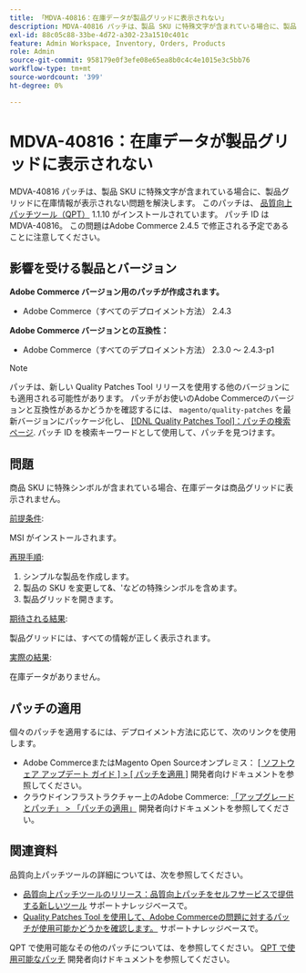 ```yaml
---
title: 「MDVA-40816：在庫データが製品グリッドに表示されない」
description: MDVA-40816 パッチは、製品 SKU に特殊文字が含まれている場合に、製品グリッドに在庫情報が表示されない問題を解決します。 このパッチは、[Quality Patches Tool （QPT） ] （/help/announcements/adobe-commerce-announcements/magento-quality-patches-released-new-tool-to-self-serve-quality-patches.md） 1.1.10 がインストールされている場合に利用できます。 パッチ ID は MDVA-40816。 この問題はAdobe Commerce 2.4.5 で修正される予定であることに注意してください。
exl-id: 88c05c88-33be-4d72-a302-23a1510c401c
feature: Admin Workspace, Inventory, Orders, Products
role: Admin
source-git-commit: 958179e0f3efe08e65ea8b0c4c4e1015e3c5bb76
workflow-type: tm+mt
source-wordcount: '399'
ht-degree: 0%

---
```


# MDVA-40816：在庫データが製品グリッドに表示されない

MDVA-40816 パッチは、製品 SKU に特殊文字が含まれている場合に、製品グリッドに在庫情報が表示されない問題を解決します。 このパッチは、 [品質向上パッチツール（QPT）](/help/announcements/adobe-commerce-announcements/magento-quality-patches-released-new-tool-to-self-serve-quality-patches.md) 1.1.10 がインストールされています。 パッチ ID は MDVA-40816。 この問題はAdobe Commerce 2.4.5 で修正される予定であることに注意してください。

## 影響を受ける製品とバージョン

**Adobe Commerce バージョン用のパッチが作成されます。**

* Adobe Commerce（すべてのデプロイメント方法） 2.4.3

**Adobe Commerce バージョンとの互換性：**

* Adobe Commerce（すべてのデプロイメント方法） 2.3.0 ～ 2.4.3-p1

>[!NOTE]
>
>パッチは、新しい Quality Patches Tool リリースを使用する他のバージョンにも適用される可能性があります。 パッチがお使いのAdobe Commerceのバージョンと互換性があるかどうかを確認するには、 `magento/quality-patches` を最新バージョンにパッケージ化し、 [[!DNL Quality Patches Tool]：パッチの検索ページ](https://devdocs.magento.com/quality-patches/tool.html#patch-grid). パッチ ID を検索キーワードとして使用して、パッチを見つけます。

## 問題

商品 SKU に特殊シンボルが含まれている場合、在庫データは商品グリッドに表示されません。

<u>前提条件</u>:

MSI がインストールされます。

<u>再現手順</u>:

1. シンプルな製品を作成します。
1. 製品の SKU を変更して&amp;、&#39;などの特殊シンボルを含めます。
1. 製品グリッドを開きます。

<u>期待される結果</u>:

製品グリッドには、すべての情報が正しく表示されます。

<u>実際の結果</u>:

在庫データがありません。

## パッチの適用

個々のパッチを適用するには、デプロイメント方法に応じて、次のリンクを使用します。

* Adobe CommerceまたはMagento Open Sourceオンプレミス： [[ ソフトウェア アップデート ガイド ] > [ パッチを適用 ]](https://devdocs.magento.com/guides/v2.4/comp-mgr/patching/mqp.html) 開発者向けドキュメントを参照してください。
* クラウドインフラストラクチャー上のAdobe Commerce: [「アップグレードとパッチ」 > 「パッチの適用」](https://devdocs.magento.com/cloud/project/project-patch.html) 開発者向けドキュメントを参照してください。

## 関連資料

品質向上パッチツールの詳細については、次を参照してください。

* [品質向上パッチツールのリリース：品質向上パッチをセルフサービスで提供する新しいツール](/help/announcements/adobe-commerce-announcements/magento-quality-patches-released-new-tool-to-self-serve-quality-patches.md) サポートナレッジベースで。
* [Quality Patches Tool を使用して、Adobe Commerceの問題に対するパッチが使用可能かどうかを確認します。](/help/support-tools/patches-available-in-qpt-tool/check-patch-for-magento-issue-with-magento-quality-patches.md) サポートナレッジベースで。

QPT で使用可能なその他のパッチについては、を参照してください。 [QPT で使用可能なパッチ](https://devdocs.magento.com/quality-patches/tool.html#patch-grid) 開発者向けドキュメントを参照してください。
